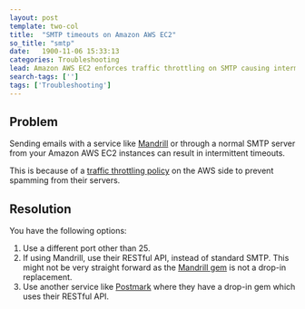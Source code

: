 ```yaml
---
layout: post
template: two-col
title:  "SMTP timeouts on Amazon AWS EC2"
so_title: "smtp"
date:   1900-11-06 15:33:13
categories: Troubleshooting
lead: Amazon AWS EC2 enforces traffic throttling on SMTP causing intermittent timeouts when sending email.
search-tags: ['']
tags: ['Troubleshooting']
---
```



## Problem
Sending emails with a service like [Mandrill](http://mandrill.com) or through a normal SMTP server from your Amazon AWS EC2 instances can result in intermittent timeouts.

This is because of a [traffic throttling policy](http://docs.aws.amazon.com/ses/latest/DeveloperGuide/smtp-connect.html) on the AWS side to prevent spamming from their servers.

## Resolution
You have the following options:

1. Use a different port other than 25.
2. If using Mandrill, use their RESTful API, instead of standard SMTP. This might not be very straight forward as the [Mandrill gem](https://mandrillapp.com/api/docs/index.ruby.html) is not a drop-in replacement.
3. Use another service like [Postmark](https://postmarkapp.com) where they have a drop-in gem which uses their RESTful API.